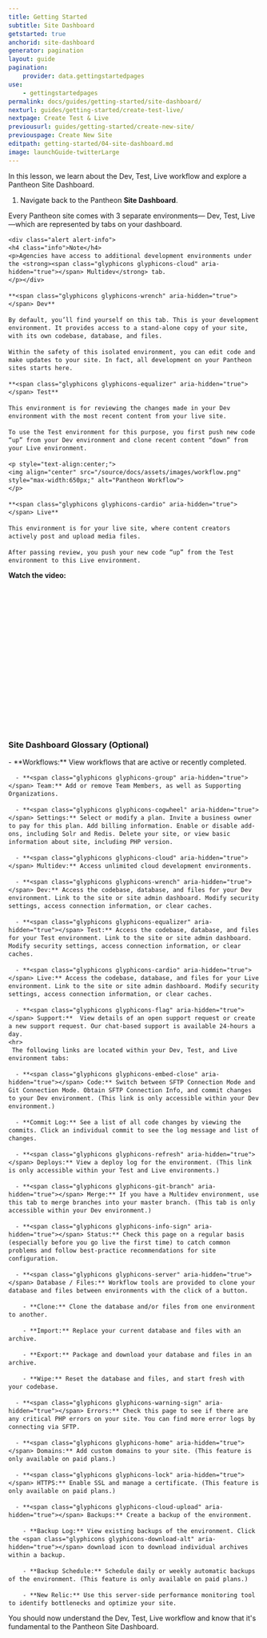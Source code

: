 ```yaml
---
title: Getting Started
subtitle: Site Dashboard
getstarted: true
anchorid: site-dashboard
generator: pagination
layout: guide
pagination:
    provider: data.gettingstartedpages
use:
    - gettingstartedpages
permalink: docs/guides/getting-started/site-dashboard/
nexturl: guides/getting-started/create-test-live/
nextpage: Create Test & Live
previousurl: guides/getting-started/create-new-site/
previouspage: Create New Site
editpath: getting-started/04-site-dashboard.md
image: launchGuide-twitterLarge
---
```


In this lesson, we learn about the Dev, Test, Live workflow and explore a Pantheon Site Dashboard. 

1. Navigate back to the Pantheon **Site Dashboard**.

  Every Pantheon site comes with 3 separate environments— Dev, Test, Live—which are represented by tabs on your dashboard.

    <div class="alert alert-info">
    <h4 class="info">Note</h4>
    <p>Agencies have access to additional development environments under the <strong><span class="glyphicons glyphicons-cloud" aria-hidden="true"></span> Multidev</strong> tab.
    </p></div>

    **<span class="glyphicons glyphicons-wrench" aria-hidden="true"></span> Dev**
    
    By default, you’ll find yourself on this tab. This is your development environment. It provides access to a stand-alone copy of your site, with its own codebase, database, and files.

    Within the safety of this isolated environment, you can edit code and make updates to your site. In fact, all development on your Pantheon sites starts here.

    **<span class="glyphicons glyphicons-equalizer" aria-hidden="true"></span> Test**
    
    This environment is for reviewing the changes made in your Dev environment with the most recent content from your live site.

    To use the Test environment for this purpose, you first push new code “up” from your Dev environment and clone recent content “down” from your Live environment.

    <p style="text-align:center;">
    <img align="center" src="/source/docs/assets/images/workflow.png" style="max-width:650px;" alt="Pantheon Workflow">
    </p>

    **<span class="glyphicons glyphicons-cardio" aria-hidden="true"></span> Live**
    
    This environment is for your live site, where content creators actively post and upload media files.

    After passing review, you push your new code “up” from the Test environment to this Live environment.

**Watch the video:**
<div class="panel panel-drop panel-guide">
<script src="//fast.wistia.com/embed/medias/pb8s59wuij.jsonp" async></script><script src="//fast.wistia.com/assets/external/E-v1.js" async></script><div class="wistia_responsive_padding" style="padding:56.25% 0 0 0;position:relative;"><div class="wistia_responsive_wrapper" style="height:100%;left:0;position:absolute;top:0;width:100%;"><div class="wistia_embed wistia_async_pb8s59wuij videoFoam=true" style="height:100%;width:100%">&nbsp;</div></div></div>
</div>

  
<div class="panel panel-drop panel-guide" id="accordion">
  <div class="panel-heading panel-drop-heading">
    <a class="accordion-toggle panel-drop-title collapsed" data-toggle="collapse" data-parent="#accordion" data-proofer-ignore data-target="#site-dashboard-tour"><h3 class="panel-title panel-drop-title" style="cursor:pointer;"><span style="line-height:.9" class="glyphicons glyphicons-lightbulb"></span> Site Dashboard Glossary (Optional)</h3></a>
  </div>
<div id="site-dashboard-tour" class="collapse">
<div class="panel-inner" markdown="1">
    - **Workflows:** View workflows that are active or recently completed.

      - **<span class="glyphicons glyphicons-group" aria-hidden="true"></span> Team:** Add or remove Team Members, as well as Supporting Organizations.

      - **<span class="glyphicons glyphicons-cogwheel" aria-hidden="true"></span> Settings:** Select or modify a plan. Invite a business owner to pay for this plan. Add billing information. Enable or disable add-ons, including Solr and Redis. Delete your site, or view basic information about site, including PHP version.

      - **<span class="glyphicons glyphicons-cloud" aria-hidden="true"></span> Multidev:** Access unlimited cloud development environments.

      - **<span class="glyphicons glyphicons-wrench" aria-hidden="true"></span> Dev:** Access the codebase, database, and files for your Dev environment. Link to the site or site admin dashboard. Modify security settings, access connection information, or clear caches.

      - **<span class="glyphicons glyphicons-equalizer" aria-hidden="true"></span> Test:** Access the codebase, database, and files for your Test environment. Link to the site or site admin dashboard. Modify security settings, access connection information, or clear caches.

      - **<span class="glyphicons glyphicons-cardio" aria-hidden="true"></span> Live:** Access the codebase, database, and files for your Live environment. Link to the site or site admin dashboard. Modify security settings, access connection information, or clear caches.

      - **<span class="glyphicons glyphicons-flag" aria-hidden="true"></span> Support:**  View details of an open support request or create a new support request. Our chat-based support is available 24-hours a day.
    <hr>
     The following links are located within your Dev, Test, and Live environment tabs:

      - **<span class="glyphicons glyphicons-embed-close" aria-hidden="true"></span> Code:** Switch between SFTP Connection Mode and Git Connection Mode. Obtain SFTP Connection Info, and commit changes to your Dev environment. (This link is only accessible within your Dev environment.)

      - **Commit Log:** See a list of all code changes by viewing the commits. Click an individual commit to see the log message and list of changes.

      - **<span class="glyphicons glyphicons-refresh" aria-hidden="true"></span> Deploys:** View a deploy log for the environment. (This link is only accessible within your Test and Live environments.)

      - **<span class="glyphicons glyphicons-git-branch" aria-hidden="true"></span> Merge:** If you have a Multidev environment, use this tab to merge branches into your master branch. (This tab is only accessible within your Dev environment.)

      - **<span class="glyphicons glyphicons-info-sign" aria-hidden="true"></span> Status:** Check this page on a regular basis (especially before you go live the first time) to catch common problems and follow best-practice recommendations for site configuration.

      - **<span class="glyphicons glyphicons-server" aria-hidden="true"></span> Database / Files:** Workflow tools are provided to clone your database and files between environments with the click of a button.

        - **Clone:** Clone the database and/or files from one environment to another.

        - **Import:** Replace your current database and files with an archive.

        - **Export:** Package and download your database and files in an archive.

        - **Wipe:** Reset the database and files, and start fresh with your codebase.

      - **<span class="glyphicons glyphicons-warning-sign" aria-hidden="true"></span> Errors:** Check this page to see if there are any critical PHP errors on your site. You can find more error logs by connecting via SFTP.

      - **<span class="glyphicons glyphicons-home" aria-hidden="true"></span> Domains:** Add custom domains to your site. (This feature is only available on paid plans.)

      - **<span class="glyphicons glyphicons-lock" aria-hidden="true"></span> HTTPS:** Enable SSL and manage a certificate. (This feature is only available on paid plans.)

      - **<span class="glyphicons glyphicons-cloud-upload" aria-hidden="true"></span> Backups:** Create a backup of the environment.

        - **Backup Log:** View existing backups of the environment. Click the <span class="glyphicons glyphicons-download-alt" aria-hidden="true"></span> download icon to download individual archives within a backup.

        - **Backup Schedule:** Schedule daily or weekly automatic backups of the environment. (This feature is only available on paid plans.)
        
        - **New Relic:** Use this server-side performance monitoring tool to identify bottlenecks and optimize your site.
</div>
</div>
</div>

You should now understand the Dev, Test, Live workflow and know that it's fundamental to the Pantheon Site Dashboard.
